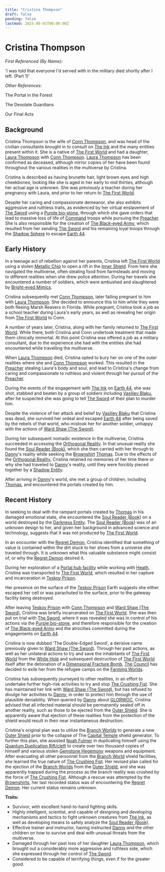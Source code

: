 ```yaml
---
title: "Cristina Thompson"
draft: false
pending: false
lastmod: 2025-08-01T00:00:00Z
---
```


# Cristina Thompson

*First Referenced (By Name):*

'I was told that everyone I'd served with in the military died shortly after I left. (Part 1)'

*Other References:*

The Portal in the Forest

The Desolate Guardians

Our Final Acts

## Background

Cristina Thompson is the wife of [Conn Thompson](/people/conn-thompson), and was head of the civilian consultants brought in to consult on [The Ink](/entities/the-ink) and the many entities present within it. She is a native of [The First World](/worlds/the-first-world) and had a daughter, [Laura Thompson](/people/laura-thompson) with [Conn Thompson](/people/conn-thompson). [Laura Thompson](/people/laura-thompson) has been confirmed as deceased, although mirror copies of her have been found throughout the various realities in the multiverse by Cristina.

Cristina is described as having brunette hair, light brown eyes and high cheekbones, looking like she is aged in her early to mid thirties, although her actual age is unknown. She was previously a teacher during her pregnancy with Laura, and prior to her return to [The First World](/worlds/the-first-world).

Despite her caring and compassionate demeanor, she also exhibits aggressive and ruthless traits, as evidenced by her virtual enslavement of [The Sword](/people/ward-shaw-the-sword) using a [Purple bio-stone](/devices/purple-bio-stone), through which she gave orders that lead to massive loss of life of [Command](/entities/command) troops while pursuing the [Preacher](/entities/preacher). She is also responsible for the creation of [The Black-eyed Army](/people/the-black-eyed-army), which resulted from her sending [The Sword](/people/ward-shaw-the-sword) and his remaining loyal troops through the [Shadow Sphere](/entities/shadow-sphere) to escape [Earth 44](/worlds/earth-44).

## Early History

In a teenage act of rebellion against her parents, Cristina left [The First World](/worlds/the-first-world) using a stolen [Metallic Chip](/devices/metallic-chip) to open a rift in the [Inner Shield](/entities/inner-shield). From here she navigated the multiverse, often stealing food from farmsteads and moving to different realities when she drew police attention. During her travels she encountered a number of soldiers, which were ambushed and slaughtered by [Bright-eyed Mimics](/entities/bright-eyed-mimic).

Cristina subsequently met [Conn Thompson](/people/conn-thompson), later falling pregnant to him with [Laura Thompson](/people/laura-thompson). She decided to announce this to him while they were both fleeing Marsh Reavers in Florida. While pregnant, Cristina took a job as a school teacher during Laura's early years, as well as revealing her origin from [The First World](/worlds/the-first-world) to Conn.

A number of years later, Cristina, along with her family returned to [The First World](/worlds/the-first-world). While there, both Cristina and Conn undertook treatment that made them clinically immortal. At this point Cristina was offered a job as a military consultant, due to the experience she had with the entities she had encountered while travelling the multiverse.

When [Laura Thompson](/people/laura-thompson) died, Cristina opted to bury her on one of the outer realities where she and [Conn Thompson](/people/conn-thompson) worked. This resulted in the [Preacher](/entities/preacher) stealing Laura's body and soul, and lead to Cristina's change from caring and compassionate to ruthless and violent through her pursuit of the [Preacher](/entities/preacher).

During the events of the engagement with [The Ink](/entities/the-ink) on [Earth 44](/worlds/earth-44), she was shot, stabbed and beaten by a group of soldiers including [Vasiliev Blaku](/people/vasiliev-blaku), after he suspected she was going to tell [The Sword](/people/ward-shaw-the-sword) of their plan to murder him.

Despite the violence of her attack and belief by [Vasiliev Blaku](/people/vasiliev-blaku) that Cristina was dead, she survived her ordeal and escaped [Earth 44](/worlds/earth-44) after being saved by the rebels of that world, who mistook her for another soldier, unhappy with the actions of [Ward Shaw (The Sword)](/people/ward-shaw-the-sword).

During her subsequent nomadic existence in the multiverse, Cristina succeeded in accessing the [Orthogonal Reality](/worlds/orthogonal-reality). In that unusual reality she found the [Soul Reader (Book)](/devices/soul-reader-book), which she then carried with her through to [Danny](/people/danny)'s reality while seeking the [Brownshirt](/entities/brownshirt) [Thomas](/people/thomas). Due to the effects of the [Orthogonal Reality](/worlds/orthogonal-reality), Cristina retained no memories of her time there or why she had traveled to [Danny](/people/danny)'s reality, until they were forcibly pieced together by a [Shadow Entity](/entities/shadow-entity).

After arriving in [Danny](/people/danny)'s world, she met a group of children, including [Thomas](/people/thomas), and encountered the portals created by him.

## Recent History

In seeking to deal with the rampant portals created by [Thomas](/people/thomas) in his damaged emotional state, she encountered the [Soul Reader (Book)](/devices/soul-reader-book) on a world destroyed by the [Darkness Entity](/entities/darkness-entity). The [Soul Reader (Book)](/devices/soul-reader-book) was of an unknown design to her, and given her background in advanced science and technology, suggests that it was not produced by [The First World](/worlds/the-first-world).

In an encounter with the [Regret Demon](/entities/regret-demon), Cristina identified that something of value is contained within the dirt stuck to her shoes from a universe she traveled through. It is unknown what this valuable substance might consist of, or why the [Regret Demon](/entities/regret-demon) desired it.

During her exploration of a [Portal hub facility](/devices/portal-hub-facility) while working with [Heath](/people/heath), Cristina was transported to [The First World](/worlds/the-first-world), which resulted in her capture and incarceration in [Teskoy Prison](/entities/teskoy-prison).

Her presence on the surface of the [Teskoy Prison](/entities/teskoy-prison) Earth suggests she either escaped her cell or was parachuted to the surface, prior to the gateway facility being destroyed.

After leaving [Teskoy Prison](/entities/teskoy-prison) with [Conn Thompson](/people/conn-thompson) and [Ward Shaw (The Sword)](/people/ward-shaw-the-sword), Cristina was briefly incarcerated on [The First World](/worlds/the-first-world). She was then put on trial with [The Sword](/people/ward-shaw-the-sword), where it was revealed she was in control of his actions via the [Purple bio-stone](/devices/purple-bio-stone), and therefore responsible for the creation of [The Black-eyed Army](/people/the-black-eyed-army) and the atrocities committed during the engagements on [Earth 44](/worlds/earth-44).

Cristina is now dubbed 'The Double-Edged Sword', a derisive name previously given to [Ward Shaw (The Sword)](/people/ward-shaw-the-sword). Through her past actions, as well as her unilateral actions to try and save the inhabitants of [The First World](/worlds/the-first-world) from the [White Hole](/entities/white-hole) and subsequent destruction of [The First World](/worlds/the-first-world) itself after the detonation of a [Dimensional Fracture Bomb](/devices/dimensional-fracture-bomb), [The Council](/entities/the-council) has decided to exile her from the refugee camps on the [Farming Worlds](/worlds/farming-world).

Cristina has subsequently journeyed to other realities, in an effort to undertake further high-risk activities to try and stop [The Crushing Fist](/entities/the-crushing-fist). She has maintained her link with [Ward Shaw (The Sword)](/people/ward-shaw-the-sword), but has refused to divulge her activities to [Danny](/people/danny), in order to protect him through the use of plausible deniability. When queried by [Danny](/people/danny) about [GLORWOC](/entities/glorwoc), Cristina advised that all infected material should be permanently sealed off in another reality, such as those to be ejected from the [Outer Shield](/entities/outer-shield). She is apparently aware that ejection of these realities from the protection of the shield would result in their near instantaneous destruction.

Cristina's original plan was to utilize the [Branch Worlds](/worlds/branch-world) to generate a new [Outer Shield](/entities/outer-shield) prior to the collapse of The [Capital Temple](/entities/capital-temple) shield generator. To further this plan, she assisted [Noah Fulmer](/people/noah-fulmer) in duplicating himself using the [Quantum Duplication Rift/cleft](/entities/quantum-duplication-rift-cleft) to create over two thousand copies of himself and various stolen [Gemstone Hegemony](/entities/gemstone-hegemony) weapons and equipment. After evacuating all other personnel from the [Branch World](/worlds/branch-world) shield facilities, she learned the true nature of [The Crushing Fist](/entities/the-crushing-fist). Her revised plan called for the ejection of the [Branch Worlds](/worlds/branch-world) from the [Outer Shield](/entities/outer-shield), and she was apparently trapped during the process as the branch reality was crushed by the force of [The Crushing Fist](/entities/the-crushing-fist). Although a rescue was attempted by the [Brownshirts](/entities/brownshirt), her last recorded status was of encountering the [Regret Demon](/entities/regret-demon). Her current status remains unknown.

**Traits:**
- Survivor, with excellent hand-to-hand fighting skills.
- Highly intelligent, scientist, and capable of designing and developing mechanisms and tactics to fight unknown creatures from [The Ink](/entities/the-ink), as well as developing means to safely analyze the [Soul Reader (Book)](/devices/soul-reader-book).
- Effective trainer and instructor, having instructed [Danny](/people/danny) and the other children on how to survive and deal with unusual threats from the multiverse.
- Damaged through her past loss of her daughter [Laura Thompson](/people/laura-thompson), which brought out a considerably more aggressive and ruthless side, which she expressed through her control of [The Sword](/people/ward-shaw-the-sword).
- Considered to be capable of terrifying things, even if for the greater good.
